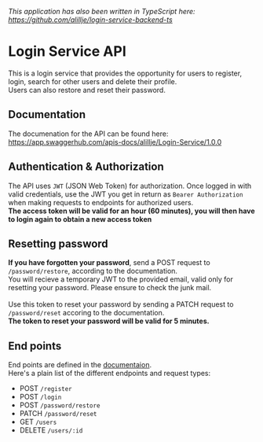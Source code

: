 <i>This application has also been written in TypeScript here: https://github.com/alillje/login-service-backend-ts</i>

# Login Service API

This is a login service that provides the opportunity for users to register, login, search for other users and delete their profile.
<br>
Users can also restore and reset their password.

## Documentation
The documenation for the API can be found here: https://app.swaggerhub.com/apis-docs/alillje/Login-Service/1.0.0

## Authentication & Authorization
The API uses `JWT` (JSON Web Token) for authorization. 
Once logged in with valid credentials, use the JWT you get in return as `Bearer Authorization` when making requests to endpoints for authorized users. 
<br>
<b>The access token will be valid for an hour (60 minutes), you will then have to login again to obtain a new access token</b>
<br>

## Resetting password 
**If you have forgotten your password**, send a POST request to `/password/restore`, according to the documentation. 
<br>
You will recieve a temporary JWT to the provided email, valid only for resetting your password.
Please ensure to check the junk mail.
<br>
<br>
Use this token to reset your password by sending a PATCH request to `/password/reset` accoring to the documentation.
<br>
<b>The token to reset your password will be valid for 5 minutes.</b>

## End points
End points are defined in the <a href="https://app.swaggerhub.com/apis-docs/alillje/Login-Service/1.0.0">documentaion</a>.
<br>
Here's a plain list of the different endpoints and request types:
<br>

- POST `/register`
- POST `/login`
- POST `/password/restore`
- PATCH `/password/reset`
- GET `/users`
- DELETE `/users/:id`